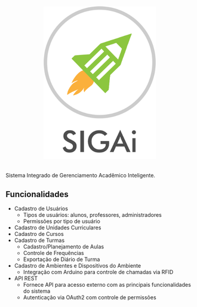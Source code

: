 # <p align="center"><img alt="SIGAi" src="https://raw.githubusercontent.com/mayconbordin/siga-i/master/sigai-logo.png" width="300"></p>

Sistema Integrado de Gerenciamento Acadêmico Inteligente.

## Funcionalidades

 - Cadastro de Usuários
    - Tipos de usuários: alunos, professores, administradores
    - Permissões por tipo de usuário
 - Cadastro de Unidades Curriculares
 - Cadastro de Cursos
 - Cadastro de Turmas
    - Cadastro/Planejamento de Aulas
    - Controle de Frequências
    - Exportação de Diário de Turma
 - Cadastro de Ambientes e Dispositivos do Ambiente
    - Integração com Arduino para controle de chamadas via RFID
 - API REST
   - Fornece API para acesso externo com as principais funcionalidades do sistema
   - Autenticação via OAuth2 com controle de permissões
